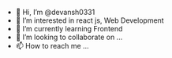 - 👋 Hi, I’m @devansh0331
- 👀 I’m interested in react js, Web Development 
- 🌱 I’m currently learning Frontend
- 💞️ I’m looking to collaborate on ...
- 📫 How to reach me ...


        


